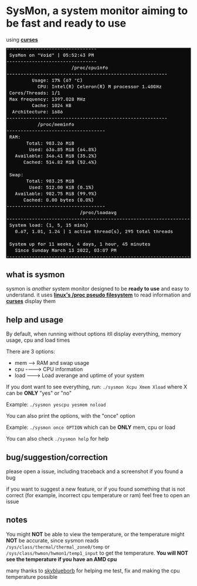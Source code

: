 # SysMon, a system monitor aiming to be fast and ready to use

using [**curses**](https://docs.python.org/3/howto/curses.html)

![sysmon screenshot](sysmon-screen.png)

## what is sysmon
sysmon is *another* system monitor designed to be **ready to use** and easy to understand. it uses [**linux's /proc pseudo filesystem**](https://www.kernel.org/doc/html/latest/filesystems/proc.html) to read information and [**curses**](https://docs.python.org/3/howto/curses.html) display them

## help and usage
By default, when running without options itll display everything, memory usage, cpu and load times

There are 3 options:

+ mem --> RAM and swap usage
+ cpu ----> CPU information
+ load ---> Load averange and uptime of your system

If you dont want to see everything, run: `./sysmon Xcpu Xmem Xload` where X can be **ONLY** "yes" or "no"

Example: `./sysmon yescpu yesmem noload`

You can also print the options, with the "once" option

Example: `./sysmon once OPTION` which can be **ONLY** mem, cpu or load

You can also check `./sysmon help` for help

## bug/suggestion/correction
please open a issue, including traceback and a screenshot if you found a bug

if you want to suggest a new feature, or if you found something that is not correct (for example, incorrect cpu temperature or ram) feel free to open an issue

## notes
You might **NOT** be able to view the temperature, or the temperature might **NOT** be accurate, since sysmon reads `/sys/class/thermal/thermal_zone0/temp` or `/sys/class/hwmon/hwmon1/temp1_input` to get the temperature. **You will NOT see the temperature if you have an AMD cpu**

many thanks to [skyblueborb](https://github.com/skyblueborb) for helping me test, fix and making the cpu temperature possible
